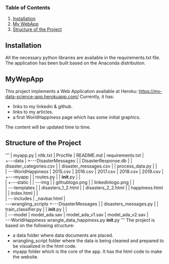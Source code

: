 ### Table of Contents

1. [Installation](#installation)
2. [My WebApp](#mywebapp)
3. [Structure of the Project](#structure)

## Installation <a name="installation"></a>

All the necessary python libraries are available in the requirements.txt file. The application has been built based on the Anaconda distribution.

## MyWepApp <a name="mywebapp"></a>

This project implements a Web Application available at Heroku: https://my-data-science-app.herokuapp.com/
Currently, it has:
- links to my linkedin & github.
- links to my articles.
- a first WorldHappiness page which has some initial graphics.

The content will be updated time to time.

## Structure of the Project <a name="structure"></a>

'''
|   myapp.py
|   nltk.txt
|   Procfile
|   README.md
|   requirements.txt
|   
+---data
|   +---DisasterMessages
|   |       DisasterResponse.db
|   |       disaster_categories.csv
|   |       disaster_messages.csv
|   |       process_data.py
|   |       
|   \---WorldHappiness
|           2015.csv
|           2016.csv
|           2017.csv
|           2018.csv
|           2019.csv
|           
+---myapp
|   |   routes.py
|   |   __init__.py
|   |   
|   +---static
|   |   \---img
|   |           githublogo.png
|   |           linkedinlogo.png
|   |           
|   \---templates
|       |   disasters_1_2.html
|       |   disasters_2_2.html
|       |   happiness.html
|       |   index.html
|       |   
|       \---includes
|               _navbar.html
|               
\---wrangling_scripts
    +---DisasterMessages
    |   |   disasters_messages.py
    |   |   train_classifier.py
    |   |   __init__.py
    |   |   
    |   \---model
    |           model_ada.sav
    |           model_ada_v1.sav
    |           model_ada_v2.sav
    |           
    \---WorldHappiness
            wrangle_data_happiness.py
            __init__.py
'''
The project is based on the following structure:
- a data folder where data documents are placed.
- wrangling_script folder where the data is being cleaned and prepared to be visualized in the html code.
- myapp folder which is the core of the app. It has the html code to make the website.